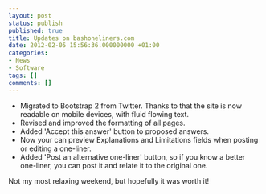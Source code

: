 ```yaml
---
layout: post
status: publish
published: true
title: Updates on bashoneliners.com
date: 2012-02-05 15:56:36.000000000 +01:00
categories:
- News
- Software
tags: []
comments: []
---
```

<ul>
	<li>Migrated to Bootstrap 2 from Twitter. Thanks to that the site is now readable on mobile devices, with fluid flowing text.</li>
	<li>Revised and improved the formatting of all pages.</li>
	<li>Added 'Accept this answer' button to proposed answers.</li>
	<li>Now your can preview Explanations and Limitations fields when posting or editing a one-liner.</li>
	<li>Added 'Post an alternative one-liner' button, so if you know a better one-liner, you can post it and relate it to the original one.</li>
</ul>
Not my most relaxing weekend, but hopefully it was worth it!

